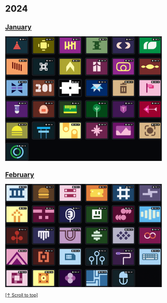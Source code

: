 # 2024

## [January](./jan.md)

![Jan 2024](../../assets/daily-targets/2024/jan.png)

## [February](./feb.md)

![Feb 2024](../../assets/daily-targets/2024/feb.png)

[\[↑ Scroll to top\]](#2024)
